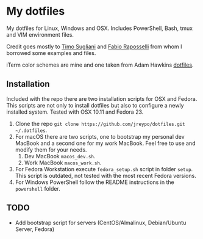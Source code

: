 My dotfiles
===========

My dotfiles for Linux, Windows and OSX. Includes PowerShell, Bash, tmux and VIM environment files.

Credit goes mostly to [Timo Sugliani](https://twitter.com/tsugliani) and [Fabio Raposselli](https://twitter.com/fabiorapposelli) from whom I borrowed some examples and files.

iTerm color schemes are mine and one taken from Adam Hawkins [dotfiles](https://github.com/ahawkins/dotfiles).

## Installation

Included with the repo there are two installation scripts for OSX and Fedora. This scripts are not only to install dotfiles but also to configure a newly installed system. Tested with OSX 10.11 and Fedora 23.

1. Clone the repo `git clone https://github.com/jreypo/dotfiles.git ~/.dotfiles`.
2. For macOS there are two scripts, one to bootstrap my personal dev MacBook and a second one for my work MacBook. Feel free to use and modify them for your needs.
   1. Dev MacBook `macos_dev.sh`.
   2. Work MacBook `macos_work.sh`.
3. For Fedora Workstation execute `fedora_setup.sh` script in folder `setup`. This script is outdated, not tested with the most recent Fedora versions.
4. For Windows PowerShell follow the README instructions in the `powershell` folder.

## TODO

- Add bootstrap script for servers (CentOS/Almalinux, Debian/Ubuntu Server, Fedora)
